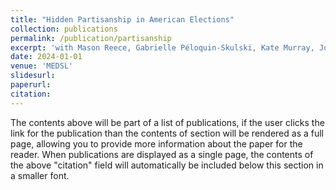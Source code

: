 ```yaml
---
title: "Hidden Partisanship in American Elections"
collection: publications
permalink: /publication/partisanship
excerpt: 'with Mason Reece, Gabrielle Péloquin-Skulski, Kate Murray, Joe Loffredo, Acevedo Jetter, K. E., Zachary Garai, Alejandro Flores, Lucas Bulić Bračulj, Samuel Baltz, and Charles Stewart III'
date: 2024-01-01
venue: 'MEDSL'
slidesurl: 
paperurl: 
citation: 
---
```


The contents above will be part of a list of publications, if the user clicks the link for the publication than the contents of section will be rendered as a full page, allowing you to provide more information about the paper for the reader. When publications are displayed as a single page, the contents of the above "citation" field will automatically be included below this section in a smaller font.